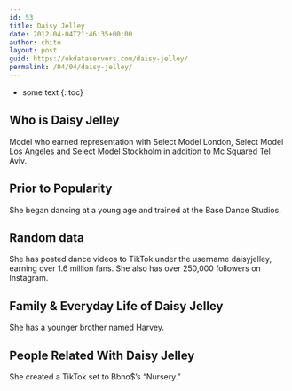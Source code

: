 ```yaml
---
id: 53
title: Daisy Jelley
date: 2012-04-04T21:46:35+00:00
author: chito
layout: post
guid: https://ukdataservers.com/daisy-jelley/
permalink: /04/04/daisy-jelley/
---
```


* some text
{: toc}


## Who is  Daisy Jelley
                  
                  
                  
Model who earned representation with Select Model London, Select Model Los Angeles and Select Model Stockholm in addition to Mc Squared Tel Aviv. 
                  
                
                
                
## Prior to Popularity 
                  
                  
                  
She began dancing at a young age and trained at the Base Dance Studios.
                  
                
                
                
## Random data 
                  
                  
                  
She has posted dance videos to TikTok under the username daisyjelley, earning over 1.6 million fans. She also has over 250,000 followers on Instagram.
                  
                
                
                
## Family & Everyday Life of Daisy Jelley
                  
                  
                  
She has a younger brother named Harvey. 
                  
                
                
                
## People Related With  Daisy Jelley
                  
                  
                  
She created a TikTok set to Bbno$&#8217;s &#8220;Nursery.&#8221; 
                  
                
              
            
          
          
          
    
    
  
